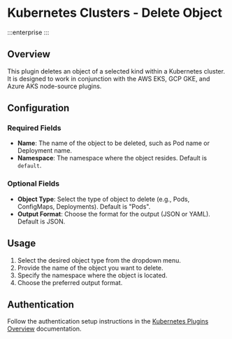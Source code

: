 # Kubernetes Clusters - Delete Object
:::enterprise
:::

## Overview

This plugin deletes an object of a selected kind within a Kubernetes cluster. It is designed to work in conjunction with the AWS EKS, GCP GKE, and Azure AKS node-source plugins.

## Configuration

### Required Fields

* **Name**: The name of the object to be deleted, such as Pod name or Deployment name.
* **Namespace**: The namespace where the object resides. Default is `default`.

### Optional Fields

* **Object Type**: Select the type of object to delete (e.g., Pods, ConfigMaps, Deployments). Default is "Pods".
* **Output Format**: Choose the format for the output (JSON or YAML). Default is JSON.

## Usage

1. Select the desired object type from the dropdown menu.
2. Provide the name of the object you want to delete.
3. Specify the namespace where the object is located.
4. Choose the preferred output format.

## Authentication

Follow the authentication setup instructions in the [Kubernetes Plugins Overview](/manual/plugins/kubernetes-plugins-overview) documentation.
